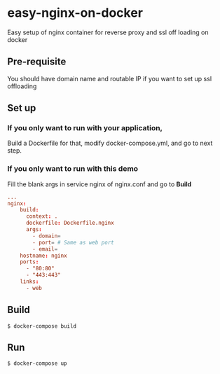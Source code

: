 # easy-nginx-on-docker
Easy setup of nginx container for reverse proxy and ssl off loading on docker

## Pre-requisite
You should have domain name and routable IP if you want to set up ssl offloading

## Set up
### If you only want to run with your application,
Build a Dockerfile for that, modify docker-compose.yml, and go to next step.

### If you only want to run with this demo
Fill the blank args in service nginx of nginx.conf and go to **Build**

```nginx.conf
...
nginx:
    build:
      context: .
      dockerfile: Dockerfile.nginx
      args:
        - domain=
        - port= # Same as web port
        - email=
    hostname: nginx
    ports:
      - "80:80"
      - "443:443"
    links:
      - web
```

## Build
```basy
$ docker-compose build
```

## Run
```basy
$ docker-compose up
```
